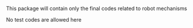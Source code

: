 This package will contain only the final codes related to robot mechanisms

No test codes are allowed here